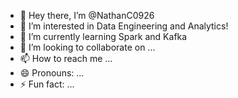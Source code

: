 - 👋 Hey there, I’m @NathanC0926
- 👀 I’m interested in Data Engineering and Analytics! 
- 🌱 I’m currently learning Spark and Kafka
- 💞️ I’m looking to collaborate on ...
- 📫 How to reach me ...
- 😄 Pronouns: ...
- ⚡ Fun fact: ...

<!---
NathanC0926/NathanC0926 is a ✨ special ✨ repository because its `README.md` (this file) appears on your GitHub profile.
You can click the Preview link to take a look at your changes.
--->
